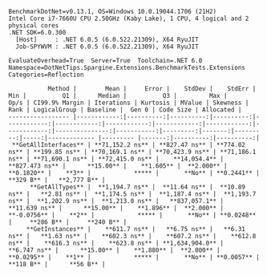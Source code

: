 
    BenchmarkDotNet=v0.13.1, OS=Windows 10.0.19044.1706 (21H2)
    Intel Core i7-7660U CPU 2.50GHz (Kaby Lake), 1 CPU, 4 logical and 2 physical cores
    .NET SDK=6.0.300
      [Host]     : .NET 6.0.5 (6.0.522.21309), X64 RyuJIT
      Job-SPYWVM : .NET 6.0.5 (6.0.522.21309), X64 RyuJIT

    EvaluateOverhead=True  Server=True  Toolchain=.NET 6.0  
    Namespace=DotNetTips.Spargine.Extensions.BenchmarkTests.Extensions  Categories=Reflection  

               Method |        Mean |     Error |    StdDev |    StdErr |         Min |          Q1 |      Median |          Q3 |         Max |        Op/s | CI99.9% Margin | Iterations | Kurtosis | MValue | Skewness | Rank | LogicalGroup | Baseline |  Gen 0 | Code Size | Allocated |
    ----------------- |------------:|----------:|----------:|----------:|------------:|------------:|------------:|------------:|------------:|------------:|---------------:|-----------:|---------:|-------:|---------:|-----:|------------- |--------- |-------:|----------:|----------:|
     **GetAllInterfaces** | **71,152.2 ns** | **827.47 ns** | **774.02 ns** | **199.85 ns** | **70,169.1 ns** | **70,423.9 ns** | **71,186.1 ns** | **71,690.1 ns** | **72,415.0 ns** |    **14,054.4** |     **827.473 ns** |      **15.00** |    **1.605** |  **2.000** |   **0.1820** |    **3** |            ***** |       **No** | **0.2441** |     **329 B** |   **2,777 B** |
          **GetAllTypes** |  **1,194.7 ns** |  **11.64 ns** |  **10.89 ns** |   **2.81 ns** |  **1,174.5 ns** |  **1,187.4 ns** |  **1,193.7 ns** |  **1,202.9 ns** |  **1,213.0 ns** |   **837,057.1** |      **11.639 ns** |      **15.00** |    **1.896** |  **2.000** |  **-0.0756** |    **2** |            ***** |       **No** | **0.0248** |     **286 B** |     **240 B** |
         **GetInstances** |    **611.7 ns** |   **6.75 ns** |   **6.31 ns** |   **1.63 ns** |    **602.3 ns** |    **607.2 ns** |    **612.8 ns** |    **616.3 ns** |    **623.8 ns** | **1,634,904.0** |       **6.747 ns** |      **15.00** |    **1.880** |  **2.000** |   **0.0295** |    **1** |            ***** |       **No** | **0.0057** |     **118 B** |      **56 B** |
